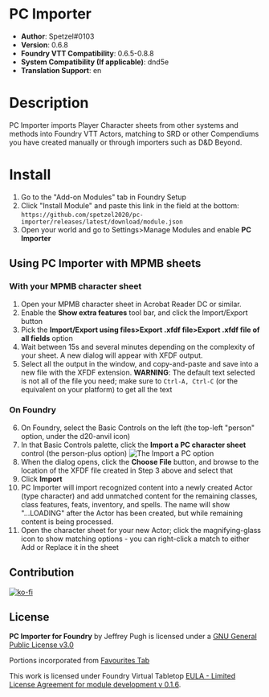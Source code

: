 # PC Importer

* **Author**: Spetzel#0103
* **Version**: 0.6.8
* **Foundry VTT Compatibility**: 0.6.5-0.8.8
* **System Compatibility (If applicable)**: dnd5e
* **Translation Support**: en


# Description
PC Importer imports Player Character sheets from other systems and methods into Foundry VTT Actors, matching to SRD or other Compendiums you have created manually or through importers such as D&D Beyond.

# Install
1. Go to the "Add-on Modules" tab in Foundry Setup
2. Click "Install Module" and paste this link in the field at the bottom: `https://github.com/spetzel2020/pc-importer/releases/latest/download/module.json`
3. Open your world and go to Settings>Manage Modules and enable **PC Importer**

## Using PC Importer with MPMB sheets
### With your MPMB character sheet
1. Open your MPMB character sheet in Acrobat Reader DC or similar.
2. Enable the **Show extra features** tool bar, and click the Import/Export button
3. Pick the **Import/Export using files>Export .xfdf file>Export .xfdf file of all fields** option
4. Wait between 15s and several minutes depending on the complexity of your sheet. A new dialog will appear with XFDF output.
5. Select all the output in the window, and copy-and-paste and save into a new file with the XFDF extension. **WARNING**: The default text selected is not all of the file you need; make sure to `Ctrl-A, Ctrl-C` (or the equivalent on your platform) to get all the text
### On Foundry
6. On Foundry, select the Basic Controls on the left (the top-left "person" option, under the d20-anvil icon)
7. In that Basic Controls palette, click the **Import a PC character sheet** control (the person-plus option)
![The Import a PC option](https://github.com/spetzel2020/pc-importer/blob/master/img/import-pc-control.PNG?raw=true)
8. When the dialog opens, click the **Choose File** button, and browse to the location of the XFDF file created in Step 3 above and select that
9. Click **Import**
10. PC Importer will import recognized content into a newly created Actor (type character) and add unmatched content for the remaining classes, class features, feats, inventory, and spells. The name will show "...LOADING" after the Actor has been created, but while remaining content is being processed.
11. Open the character sheet for your new Actor; click the magnifying-glass icon to show matching options - you can right-click a match to either Add or Replace it in the sheet

## Contribution
[![ko-fi](https://www.ko-fi.com/img/githubbutton_sm.svg)](https://ko-fi.com/T6T82XFQD)

## License
**PC Importer for Foundry** by Jeffrey Pugh is licensed under a [GNU General Public License v3.0](https://github.com/spetzel2020/pc-importer/edit/master/LICENSE.md)

Portions incorporated from [Favourites Tab](https://github.com/syl3r86/favtab/blob/master/README.md)

This work is licensed under Foundry Virtual Tabletop [EULA - Limited License Agreement for module development v 0.1.6](http://foundryvtt.com/pages/license.html).
